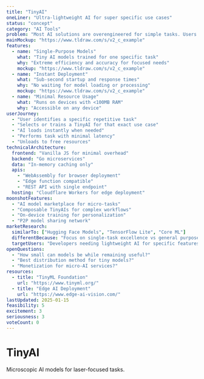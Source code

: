 ```yaml
---
title: "TinyAI"
oneLiner: "Ultra-lightweight AI for super specific use cases"
status: "concept"
category: "AI Tools"
problem: "Most AI solutions are overengineered for simple tasks. Users need lightweight, focused AI that does one thing exceptionally well without the overhead."
mainMockup: "https://www.tldraw.com/s/v2_c_example"
features:
  - name: "Single-Purpose Models"
    what: "Tiny AI models trained for one specific task"
    why: "Extreme efficiency and accuracy for focused needs"
    mockup: "https://www.tldraw.com/s/v2_c_example"
  - name: "Instant Deployment"
    what: "Sub-second startup and response times"
    why: "No waiting for model loading or processing"
    mockup: "https://www.tldraw.com/s/v2_c_example"
  - name: "Minimal Resource Usage"
    what: "Runs on devices with <100MB RAM"
    why: "Accessible on any device"
userJourney:
  - "User identifies a specific repetitive task"
  - "Selects or trains a TinyAI for that exact use case"
  - "AI loads instantly when needed"
  - "Performs task with minimal latency"
  - "Unloads to free resources"
technicalArchitecture:
  frontend: "Vanilla JS for minimal overhead"
  backend: "Go microservices"
  data: "In-memory caching only"
  apis:
    - "WebAssembly for browser deployment"
    - "Edge function compatible"
    - "REST API with single endpoint"
  hosting: "Cloudflare Workers for edge deployment"
moonshotFeatures:
  - "AI model marketplace for micro-tasks"
  - "Composable TinyAIs for complex workflows"
  - "On-device training for personalization"
  - "P2P model sharing network"
marketResearch:
  similarTo: ["Hugging Face Models", "TensorFlow Lite", "Core ML"]
  differentBecause: "Focus on single-task excellence vs general purpose"
  targetUsers: "Developers needing lightweight AI for specific features"
openQuestions:
  - "How small can models be while remaining useful?"
  - "Best distribution method for tiny models?"
  - "Monetization for micro-AI services?"
resources:
  - title: "TinyML Foundation"
    url: "https://www.tinyml.org/"
  - title: "Edge AI Deployment"
    url: "https://www.edge-ai-vision.com/"
lastUpdated: 2025-01-15
feasibility: 5
excitement: 3
seriousness: 3
voteCount: 0
---
```


# TinyAI

Microscopic AI models for laser-focused tasks.
